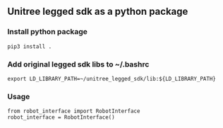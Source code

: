 ## Unitree legged sdk as a python package

### Install python package
    
```
pip3 install .
```

### Add original legged sdk libs to ~/.bashrc
```
export LD_LIBRARY_PATH=~/unitree_legged_sdk/lib:${LD_LIBRARY_PATH}
```

### Usage
```
from robot_interface import RobotInterface
robot_interface = RobotInterface()
```